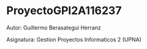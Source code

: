 # ProyectoGPI2A116237

Autor: Guillermo Berasategui Herranz

Asignatura: Gestion Proyectos Informaticos 2 (UPNA)
